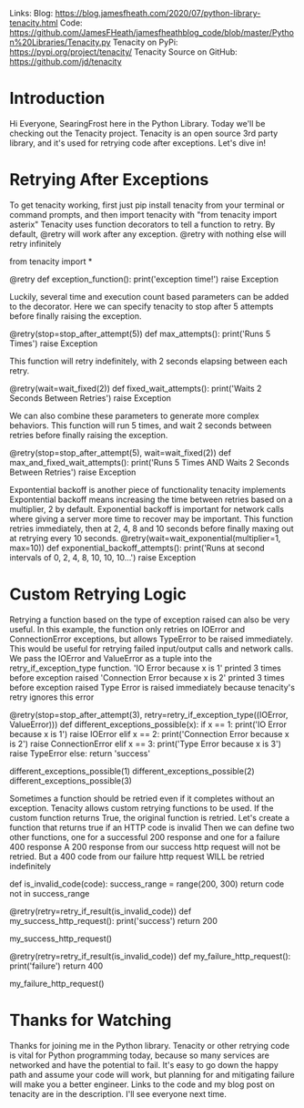 Links:
Blog: https://blog.jamesfheath.com/2020/07/python-library-tenacity.html
Code: https://github.com/JamesFHeath/jamesfheathblog_code/blob/master/Python%20Libraries/Tenacity.py
Tenacity on PyPi: https://pypi.org/project/tenacity/
Tenacity Source on GitHub: https://github.com/jd/tenacity

# Introduction
Hi Everyone, SearingFrost here in the Python Library.
Today we'll be checking out the Tenacity project. 
Tenacity is an open source 3rd party library, and it's used for retrying code after exceptions. 
Let's dive in!

# Retrying After Exceptions
To get tenacity working, first just pip install tenacity from your terminal or command prompts,
and then import tenacity with  "from tenacity import asterix" 
Tenacity uses function decorators to tell a function to retry.
By default, @retry will work after any exception. 
@retry with nothing else will retry infinitely 

from tenacity import *

@retry
def exception_function():
    print('exception time!')
    raise Exception

Luckily, several time and execution count based parameters can be added to the decorator. 
Here we can specify tenacity to stop after 5 attempts before finally raising the exception. 

@retry(stop=stop_after_attempt(5))
def max_attempts():
    print('Runs 5 Times')
    raise Exception

This function will retry indefinitely, with 2 seconds elapsing between each retry. 

@retry(wait=wait_fixed(2))
def fixed_wait_attempts():
    print('Waits 2 Seconds Between Retries')
    raise Exception

We can also combine these parameters to generate more complex behaviors. 
This function will run 5 times, and wait 2 seconds between retries before finally raising the exception. 

@retry(stop=stop_after_attempt(5), wait=wait_fixed(2))
def max_and_fixed_wait_attempts():
    print('Runs 5 Times AND Waits 2 Seconds Between Retries')
    raise Exception

Expontential backoff is another piece of functionality tenacity implements
Expontential backoff means increasing the time between retries based on a multiplier, 2 by default. 
Exponential backoff is important for network calls where giving a server more time to recover may be important. 
This function retries immediately, then at 2, 4, 8 and 10 seconds before finally maxing out at retrying every 10 seconds. 
@retry(wait=wait_exponential(multiplier=1, max=10))
def exponential_backoff_attempts():
    print('Runs at second intervals of 0, 2, 4, 8, 10, 10, 10...')
    raise Exception

# Custom Retrying Logic
Retrying a function based on the type of exception raised can also be very useful. 
In this example, the function only retries on IOError and ConnectionError exceptions, but allows TypeError to be raised immediately. 
This would be useful for retrying failed input/output calls and network calls. 
We pass the IOError and ValueError as a tuple into the retry_if_exception_type function.
'IO Error because x is 1' printed 3 times before exception raised
'Connection Error because x is 2' printed 3 times before exception raised
Type Error is raised immediately because tenacity's retry ignores this error

@retry(stop=stop_after_attempt(3), retry=retry_if_exception_type((IOError, ValueError)))
def different_exceptions_possible(x):
    if x == 1:
        print('IO Error because x is 1')
        raise IOError
    elif x == 2:
        print('Connection Error because x is 2')
        raise ConnectionError
    elif x == 3:
        print('Type Error because x is 3')
        raise TypeError
    else:
        return 'success'

different_exceptions_possible(1)
different_exceptions_possible(2)
different_exceptions_possible(3)

Sometimes a function should be retried even if it completes without an exception. 
Tenacity allows custom retrying functions to be used.
If the custom function returns True, the original function is retried. 
Let's create a function that returns true if an HTTP code is invalid
Then we can define two other functions, one for a successful 200 response and one for a failure 400 response
A 200 response from our success http request will not be retried.
But a 400 code from our failure http request WILL be retried indefinitely

def is_invalid_code(code):
    success_range = range(200, 300)
    return code not in success_range

@retry(retry=retry_if_result(is_invalid_code))
def my_success_http_request():
    print('success')
    return 200

my_success_http_request()

@retry(retry=retry_if_result(is_invalid_code))
def my_failure_http_request():
    print('failure')
    return 400

my_failure_http_request()

# Thanks for Watching
Thanks for joining me in the Python library.
Tenacity or other retrying code is vital for Python programming today, because so many services are networked and have the potential to fail. 
It's easy to go down the happy path and assume your code will work, but planning for and mitigating failure will make you a better engineer. 
Links to the code and my blog post on tenacity are in the description. 
I'll see everyone next time. 